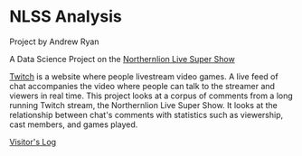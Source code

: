# NLSS Analysis

Project by Andrew Ryan

A Data Science Project on the [Northernlion Live Super Show](http://whenisnlss.com/)

[Twitch](https://twitch.tv/) is a website where people livestream video games. A live feed of chat accompanies the video where people can talk to the streamer and viewers in real time. This project looks at a corpus of comments from a long running Twitch stream, the Northernlion Live Super Show. It looks at the relationship between chat's comments with statistics such as viewership, cast members, and games played.

[Visitor's Log](https://github.com/Data-Science-for-Linguists/Shared-Repo/blob/master/todo10_visitors_log/visitors_log_AndrewRyan.md)